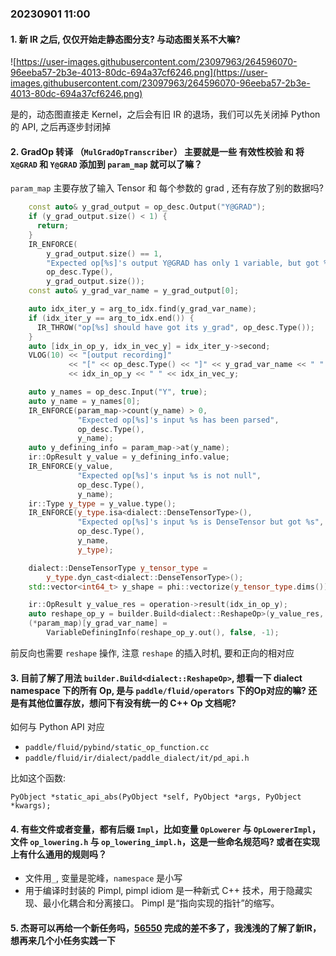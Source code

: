 ### 20230901 11:00

#### 1. 新 IR 之后, 仅仅开始走静态图分支? 与动态图关系不大嘛?

![https://user-images.githubusercontent.com/23097963/264596070-96eeba57-2b3e-4013-80dc-694a37cf6246.png](https://user-images.githubusercontent.com/23097963/264596070-96eeba57-2b3e-4013-80dc-694a37cf6246.png)

是的，动态图直接走 Kernel，之后会有旧 IR 的退场，我们可以先关闭掉 Python 的 API, 之后再逐步封闭掉



#### 2. GradOp 转译 （`MulGradOpTranscriber`） 主要就是一些 有效性校验 和 将 `X@GRAD` 和 `Y@GRAD` 添加到 `param_map` 就可以了嘛？ 

`param_map` 主要存放了输入 Tensor 和 每个参数的 grad , 还有存放了别的数据吗?

```c++
    const auto& y_grad_output = op_desc.Output("Y@GRAD");
    if (y_grad_output.size() < 1) {
      return;
    }
    IR_ENFORCE(
        y_grad_output.size() == 1,
        "Expected op[%s]'s output Y@GRAD has only 1 variable, but got %d",
        op_desc.Type(),
        y_grad_output.size());
    const auto& y_grad_var_name = y_grad_output[0];

    auto idx_iter_y = arg_to_idx.find(y_grad_var_name);
    if (idx_iter_y == arg_to_idx.end()) {
      IR_THROW("op[%s] should have got its y_grad", op_desc.Type());
    }
    auto [idx_in_op_y, idx_in_vec_y] = idx_iter_y->second;
    VLOG(10) << "[output recording]"
             << "[" << op_desc.Type() << "]" << y_grad_var_name << " "
             << idx_in_op_y << " " << idx_in_vec_y;

    auto y_names = op_desc.Input("Y", true);
    auto y_name = y_names[0];
    IR_ENFORCE(param_map->count(y_name) > 0,
               "Expected op[%s]'s input %s has been parsed",
               op_desc.Type(),
               y_name);
    auto y_defining_info = param_map->at(y_name);
    ir::OpResult y_value = y_defining_info.value;
    IR_ENFORCE(y_value,
               "Expected op[%s]'s input %s is not null",
               op_desc.Type(),
               y_name);
    ir::Type y_type = y_value.type();
    IR_ENFORCE(y_type.isa<dialect::DenseTensorType>(),
               "Expected op[%s]'s input %s is DenseTensor but got %s",
               op_desc.Type(),
               y_name,
               y_type);

    dialect::DenseTensorType y_tensor_type =
        y_type.dyn_cast<dialect::DenseTensorType>();
    std::vector<int64_t> y_shape = phi::vectorize(y_tensor_type.dims());

    ir::OpResult y_value_res = operation->result(idx_in_op_y);
    auto reshape_op_y = builder.Build<dialect::ReshapeOp>(y_value_res, y_shape);
    (*param_map)[y_grad_var_name] =
        VariableDefiningInfo(reshape_op_y.out(), false, -1);
```

前反向也需要 `reshape` 操作, 注意 `reshape` 的插入时机, 要和正向的相对应



#### 3. 目前了解了用法 `builder.Build<dialect::ReshapeOp>`, 想看一下 dialect namespace 下的所有 Op, 是与 `paddle/fluid/operators` 下的Op对应的嘛? 还是有其他位置存放，想问下有没有统一的 C++ Op 文档呢?

如何与 Python API 对应
- `paddle/fluid/pybind/static_op_function.cc`
- `paddle/fluid/ir/dialect/paddle_dialect/it/pd_api.h`

比如这个函数:
```
PyObject *static_api_abs(PyObject *self, PyObject *args, PyObject *kwargs);
```


#### 4. 有些文件或者变量，都有后缀 `Impl`，比如变量 `OpLowerer` 与 `OpLowererImpl`，文件 `op_lowering.h` 与 `op_lowering_impl.h`，这是一些命名规范吗? 或者在实现上有什么通用的规则吗？

- 文件用`_`, 变量是驼峰，`namespace` 是小写
- 用于编译时封装的 Pimpl, pimpl idiom 是一种新式 C++ 技术，用于隐藏实现、最小化耦合和分离接口。 Pimpl 是“指向实现的指针”的缩写。


#### 5. 杰哥可以再给一个新任务吗，[56550](https://github.com/PaddlePaddle/Paddle/pull/56550) 完成的差不多了，我浅浅的了解了新IR，想再来几个小任务实践一下